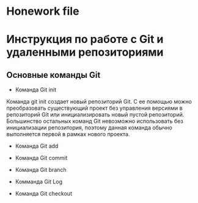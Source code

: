 # Honework file

# Инструкция по работе с Git  и удаленными репозиториями

##  Основные команды Git

* Команда Git init

Команда git init создает новый репозиторий Git. С ее помощью можно преобразовать существующий проект без управления версиями в репозиторий Git или инициализировать новый пустой репозиторий. Большинство остальных команд Git невозможно использовать без инициализации репозитория, поэтому данная команда обычно выполняется первой в рамках нового проекта.


* Команда Git add

* Команда Git commit
* Команда Git branch
* Комманда Git Log
* Команда Git checkout



